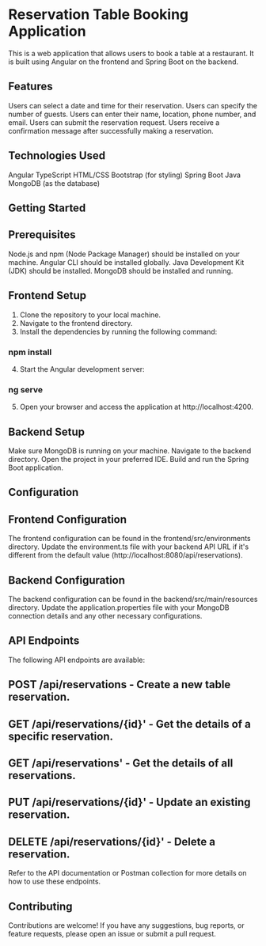 # Reservation Table Booking Application
This is a web application that allows users to book a table at a restaurant. It is built using Angular on the frontend and Spring Boot on the backend.

## Features
Users can select a date and time for their reservation.
Users can specify the number of guests.
Users can enter their name, location, phone number, and email.
Users can submit the reservation request.
Users receive a confirmation message after successfully making a reservation.

## Technologies Used
Angular
TypeScript
HTML/CSS
Bootstrap (for styling)
Spring Boot
Java
MongoDB (as the database)


## Getting Started

## Prerequisites
Node.js and npm (Node Package Manager) should be installed on your machine.
Angular CLI should be installed globally.
Java Development Kit (JDK) should be installed.
MongoDB should be installed and running.

## Frontend Setup
1. Clone the repository to your local machine.
2. Navigate to the frontend directory.
3. Install the dependencies by running the following command:

### npm install

4. Start the Angular development server:

### ng serve

5. Open your browser and access the application at http://localhost:4200.

## Backend Setup
Make sure MongoDB is running on your machine.
Navigate to the backend directory.
Open the project in your preferred IDE.
Build and run the Spring Boot application.

## Configuration

## Frontend Configuration
The frontend configuration can be found in the frontend/src/environments directory.
Update the environment.ts file with your backend API URL if it's different from the default value (http://localhost:8080/api/reservations).

## Backend Configuration
The backend configuration can be found in the backend/src/main/resources directory.
Update the application.properties file with your MongoDB connection details and any other necessary configurations.

## API Endpoints
The following API endpoints are available:

## POST /api/reservations - Create a new table reservation.
## GET /api/reservations/{id}' - Get the details of a specific reservation.
## GET /api/reservations' - Get the details of all reservations.
## PUT /api/reservations/{id}' - Update an existing reservation.
## DELETE /api/reservations/{id}' - Delete a reservation.


Refer to the API documentation or Postman collection for more details on how to use these endpoints.

## Contributing
Contributions are welcome! If you have any suggestions, bug reports, or feature requests, please open an issue or submit a pull request.



